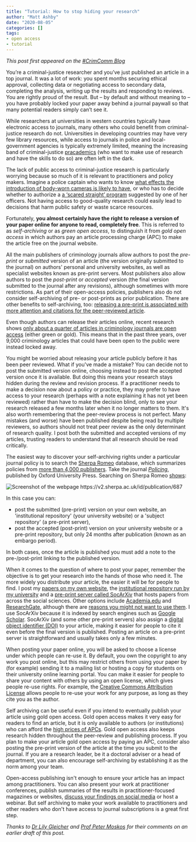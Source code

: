 ```yaml
---
title: "Tutorial: How to stop hiding your research"
author: "Matt Ashby"
date: "2020-08-05"
categories: []
tags:
- open access
- tutorial
---
```


*This post first appeared on the [#CrimComm Blog](https://www.crimcomm.net/post/how-to-stop-hiding-your-research)*

You’re a criminal-justice researcher and you’ve just published an article in a top journal. It was a lot of work: you spent months securing ethical approval, collecting data or negotiating access to secondary data, completing the analysis, writing up the results and responding to reviews. You are rightly proud of the result. But – by default and without meaning to – you have probably locked your paper away behind a journal paywall so that many potential readers simply can’t see it.

While researchers at universities in western countries typically have electronic access to journals, many others who could benefit from criminal-justice research do not. Universities in developing countries may have very few library resources, while access to journals in police and local-government agencies is typically extremely limited, meaning the increasing band of criminal-justice [pracademics](https://www.bbc.co.uk/news/world-us-canada-44293921) (who want to make use of research and have the skills to do so) are often left in the dark.

The lack of public access to criminal-justice research is particularly worrying because so much of it is relevant to practitioners and policy makers. Imagine a police captain who wants to know [what effects the introduction of body-worn cameras is likely to have](https://doi.org/10.1007/s12103-020-09518-4), or who has to decide whether to authorize a [a ‘scared straight’ program](https://doi.org/10.4073/csr.2013.5) suggested by one of her officers. Not having access to good-quality research could easily lead to decisions that harm public safety or waste scarce resources.

Fortunately, **you almost certainly have the right to release a version of your paper online for anyone to read, completely free**. This is referred to as _self-archiving_ or as _green open access_, to distinguish it from _gold open access_ in which authors pay an article processing charge (APC) to make the article free on the journal website.

All the main publishers of criminology journals allow authors to post the _pre-print_ or _submitted_ version of an article (the version originally submitted to the journal) on authors' personal and university websites, as well as specialist websites known as pre-print servers. Most publishers also allow authors to post the _post-print_ or _accepted_ version (the final version submitted to the journal after any revisions), although sometimes with more restrictions. As part of their open-access policies, publishers also do not consider self-archiving of pre- or post-prints as prior publication. There are other benefits to self-archiving, too: [releasing a pre-print is associated with more attention and citations for the peer-reviewed article](https://doi.org/10.7554/eLife.52646).

Even though authors can release their articles online, recent research shows [only about a quarter of articles in criminology journals are open access](https://doi.org/10.31235/osf.io/wnq7h) (either green or gold). This means that in the past three years, over 9,000 criminology articles that could have been open to the public were instead locked away.

You might be worried about releasing your article publicly before it has been peer reviewed. What if you've made a mistake? You can decide not to post the submitted version online, choosing instead to post the accepted version once it is available. But doing this means your research stays hidden during the review and revision process. If a practitioner needs to make a decision now about a policy or practice, they may prefer to have access to your research (perhaps with a note explaining it has not yet been reviewed) rather than have to make the decision blind, only to see your research released a few months later when it no longer matters to them. It's also worth remembering that the peer-review process is not perfect. Many mistakes (and worse) have been published despite being read by multiple reviewers, so authors should not treat peer review as the only determinant of research quality. I post both the submitted and accepted versions of my articles, trusting readers to understand that all research should be read critically.

The easiest way to discover your self-archiving rights under a particular journal policy is to search the [Sherpa Romeo](https://v2.sherpa.ac.uk/romeo) database, which summarizes policies from [more than 4,000 publishers](https://v2.sherpa.ac.uk/view/romeo_visualisations/1.html). Take the journal [_Policing_](http://policing.oxfordjournals.org/), published by Oxford University Press. Searching on Sherpa Romeo [shows](https://v2.sherpa.ac.uk/id/publication/687):

![](../sherpa_romeo_screenshot.png "Screenshot of the webpage https://v2.sherpa.ac.uk/id/publication/687")

In this case you can:

  * post the submitted (pre-print) version on your own website, an 'institutional repository' (your university website) or a 'subject repository' (a pre-print server),
  * post the accepted (post-print) version on your university website or a pre-print repository, but only 24 months after publication (known as an embargo period).
  
In both cases, once the article is published you must add a note to the pre-/post-print linking to the published version.

When it comes to the question of where to post your paper, remember the objective is to get your research into the hands of those who need it. The more widely you distribute your article, the easier it will be for people to find. I post my [papers on my own website](http://lesscrime.info/publication/), the [institutional repository run by my university](https://iris.ucl.ac.uk/iris/browse/profile?upi=MPJAS93#tabsProfilePub) and a [pre-print server called SocArXiv](http://socarxiv.org/) that hosts papers from across the social sciences. Other options include [Academia.edu](https://www.academia.edu/) and [ResearchGate](https://www.researchgate.net/), although there are [reasons you might not want to use them](https://libraries.ou.edu/content/understanding-academiaedu-and-researchgate). I use SocArXiv because it is indexed by search engines such as [Google Scholar](https://scholar.google.co.uk/). SocArXiv (and some other pre-print servers) also assign a [digital object identifier (DOI)](https://library.uic.edu/help/article/1966/what-is-a-doi-and-how-do-i-use-them-in-citations) to your article, making it easier for people to cite it even before the final version is published. Posting an article on a pre-print server is straightforward and usually takes only a few minutes.

When posting your paper online, you will be asked to choose a license under which people can re-use it. By default, you own the copyright to any work you post online, but this may restrict others from using your paper by (for example) sending it to a mailing list or hosting a copy for students on their university online learning portal. You can make it easier for people to share your content with others by using an open license, which gives people re-use rights. For example, the [Creative Commons Attribution License](https://creativecommons.org/licenses/by/4.0/) allows people to re-use your work for any purpose, as long as they cite you as the author. 

Self archiving can be useful even if you intend to eventually publish your article using gold open access. Gold open access makes it very easy for readers to find an article, but it is only available to authors (or institutions) who can afford the [high prices of APCs](https://www.theatlantic.com/science/archive/2016/01/elsevier-academic-publishing-petition/427059/). Gold open access also keeps research hidden throughout the peer-review and publishing process. If you plan to make your article gold open access by paying an APC, consider also posting the pre-print version of the article at the time you submit to the journal. If you are a research leader, be it a doctoral adviser or a head of department, you can also encourage self-archiving by establishing it as the norm among your team.

Open-access publishing isn't enough to ensure your article has an impact among practitioners. You can also present your work at practitioner conferences, publish summaries of the results in practitioner-focused magazines or websites, [discuss your findings on social media](https://www.natureindex.com/news-blog/ten-tips-tweeting-research-academic) or host a webinar. But self archiving to make your work available to practitioners and other readers who don't have access to journal subscriptions is a great first step.

*Thanks to [Dr Lily Gleicher](http://www.icjia.state.il.us/biographies/lily-gleicher) and [Prof Peter Moskos](https://www.jjay.cuny.edu/faculty/peter-moskos) for their comments on an earlier draft of this post.*
